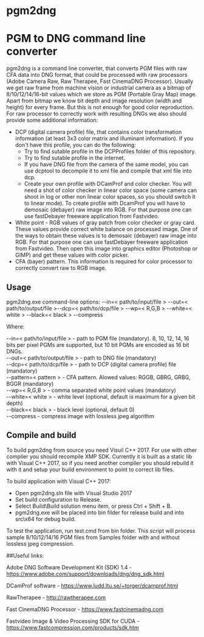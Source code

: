 # pgm2dng
# PGM to DNG command line converter

pgm2dng is a command line converter, that converts PGM files with raw CFA data into DNG format, that could be processed with raw processors (Adobe Camera Raw, Raw Therapee, Fast CinemaDNG Processor). Usually we get raw frame from machine vision or industrial camera as a bitmap of 8/10/12/14/16-bit values which we store as PGM (Portable Gray Map) image. Apart from bitmap we know bit depth and image resolution (width and height) for every frame. But this is not enough for good color reproduction. For raw processor to correctly work with resulting DNGs we also should provide some additional information:
* DCP (digital camera profile) file, that contains color transformation information (at least 3x3 color matrix and illuminant information). If you don't have this profile, you can do the following:
	- Try to find sutable profile in the DCPProfiles folder of this repository.
	- Try to find sutable profile in the internet.
	- If you have DNG file from the camera of the same model, you can use dcptool to decompile it to xml file and compile that xml file into dcp.
	- Create your own profile with DCamProf and color checker. You will need a shot of color checker in linear color space (some camera can shoot in log or other non linear color spaces, so you should switch it to linear mode). To create profile with DcamProf you will have to demosaic (debayer) raw image into RGB. For that purpose one can use fastDebayer freeware application from Fastvideo.
* White point - RGB values of gray patch from color checker or gray card. These values provide correct white balance on processed image. One of the ways to obtain these values is to demosaic (debayer) raw image into RGB. For that purpose one can use fastDebayer freeware application from Fastvideo. Then open this image into graphics editor (Photoshop or GIMP) and get these values with color picker.
* CFA (bayer) pattern. This information is required for color processor to correctly convert raw to RGB image.

## Usage
pgm2dng.exe command-line options: --in=< path/to/input/file >  --out=< path/to/output/file >--dcp=< path/to/dcp/file >  --wp=< R,G,B > --white=< white >  --black=< black >  --compress<br>

Where: 

  --in=< path/to/input/file > - path to PGM file (mandatory). 8, 10, 12, 14, 16 bits per pixel PGMs are supported, but 10 bit PGMs are encoded as 16 bit DNGs.<br>
  --out=< path/to/output/file > - path to DNG file (mandatory) <br>
  --dcp=< path/to/dcp/file > - path to DCP (digital camera profile) file (mandatory) <br>
  --pattern=< pattern > - CFA pattern. Alowed values: RGGB, GBRG, GRBG, BGGR (mandatory) <br>
  --wp=< R,G,B > - comma separated white point values (mandatory) <br>
  --white=< white > - white level (optional, default is maximum for a given bit depth) <br>
  --black=< black > - black level (optional, default 0) <br>
  --compress - compress image with lossless jpeg algorithm<br>

## Compile and build
To build pgm2dng from source you need Visuil C++ 2017. For use with other compiler you should recompile XMP SDK. Currently it is built as a static lib with Visual C++ 2017, so if you need another compiler you should rebuild it with it and setup your build environment to point to correct lib files.

To build application with Visual C++ 2017:
* Open pgm2dng.sln file with Visual Studio 2017
* Set build configuration to Release.
* Select Build\Build solution menu item, or press Ctrl + Shift + B.
* pgm2dng.exe will be placed into bin filder for release build and into src\x64 for debug build.

To test the application, run test.cmd from bin folder. This script will process sample 8/10/12/14/16 PGM files from Samples folder with and without lossless jpeg compression.

##Useful links:

Adobe DNG Software Development Kit (SDK) 1.4 - https://www.adobe.com/support/downloads/dng/dng_sdk.html

DCamProf software - https://www.ludd.ltu.se/~torger/dcamprof.html

RawTherapee - http://rawtherapee.com

Fast CinemaDNG Processor - https://www.fastcinemadng.com

Fastvideo Image & Video Processing SDK for CUDA - https://www.fastcompression.com/products/sdk.htm

